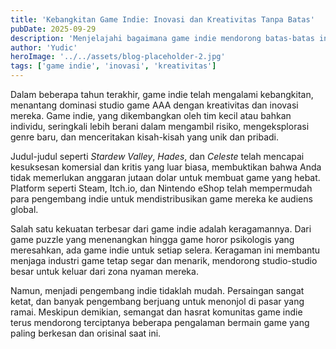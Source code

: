```yaml
---
title: 'Kebangkitan Game Indie: Inovasi dan Kreativitas Tanpa Batas'
pubDate: 2025-09-29
description: 'Menjelajahi bagaimana game indie mendorong batas-batas industri game.'
author: 'Yudic'
heroImage: '../../assets/blog-placeholder-2.jpg'
tags: ['game indie', 'inovasi', 'kreativitas']
---
```


Dalam beberapa tahun terakhir, game indie telah mengalami kebangkitan, menantang dominasi studio game AAA dengan kreativitas dan inovasi mereka. Game indie, yang dikembangkan oleh tim kecil atau bahkan individu, seringkali lebih berani dalam mengambil risiko, mengeksplorasi genre baru, dan menceritakan kisah-kisah yang unik dan pribadi.

Judul-judul seperti *Stardew Valley*, *Hades*, dan *Celeste* telah mencapai kesuksesan komersial dan kritis yang luar biasa, membuktikan bahwa Anda tidak memerlukan anggaran jutaan dolar untuk membuat game yang hebat. Platform seperti Steam, Itch.io, dan Nintendo eShop telah mempermudah para pengembang indie untuk mendistribusikan game mereka ke audiens global.

Salah satu kekuatan terbesar dari game indie adalah keragamannya. Dari game puzzle yang menenangkan hingga game horor psikologis yang meresahkan, ada game indie untuk setiap selera. Keragaman ini membantu menjaga industri game tetap segar dan menarik, mendorong studio-studio besar untuk keluar dari zona nyaman mereka.

Namun, menjadi pengembang indie tidaklah mudah. Persaingan sangat ketat, dan banyak pengembang berjuang untuk menonjol di pasar yang ramai. Meskipun demikian, semangat dan hasrat komunitas game indie terus mendorong terciptanya beberapa pengalaman bermain game yang paling berkesan dan orisinal saat ini.